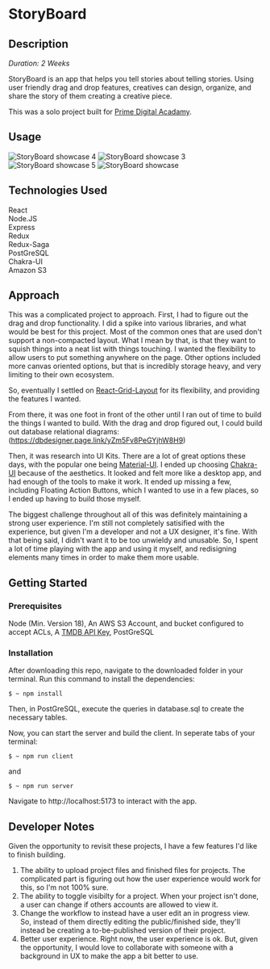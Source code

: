 # StoryBoard

## Description

_Duration: 2 Weeks_

StoryBoard is an app that helps you tell stories about telling stories. Using user friendly drag and drop features, creatives can design, organize, and share the story of them creating a creative piece.

This was a solo project built for [Prime Digital Acadamy](https://www.primeacademy.io/).

## Usage
![StoryBoard showcase 4](https://github.com/user-attachments/assets/7e1783ec-fa10-443f-9aa3-46b11c490871)
![StoryBoard showcase 3](https://github.com/user-attachments/assets/05578f57-360a-4ad9-8c87-be2e4c3f0ff9)
![StoryBoard showcase 5](https://github.com/user-attachments/assets/cc5f23b2-06b8-4678-b539-652f9bb52682)
![StoryBoard showcase](https://github.com/user-attachments/assets/adc34216-1acf-4f02-b492-eebafa5e5a7d)


## Technologies Used

React  
Node.JS  
Express  
Redux  
Redux-Saga  
PostGreSQL  
Chakra-UI  
Amazon S3

## Approach

This was a complicated project to approach. First, I had to figure out the drag and drop functionality. I did a spike into various libraries, and what would be best for this project. Most of the common ones that are used don't support a non-compacted layout. What I mean by that, is that they want to squish things into a neat list with things touching. I wanted the flexibility to allow users to put something anywhere on the page. Other options included more canvas oriented options, but that is incredibly storage heavy, and very limiting to their own ecosystem.

So, eventually I settled on [React-Grid-Layout](https://www.npmjs.com/package/react-grid-layout) for its flexibility, and providing the features I wanted.

From there, it was one foot in front of the other until I ran out of time to build the things I wanted to build. With the drag and drop figured out, I could build out database relational diagrams: (https://dbdesigner.page.link/yZm5Fv8PeGYjhW8H9)

Then, it was research into UI Kits. There are a lot of great options these days, with the popular one being [Material-UI](https://mui.com/material-ui/). I ended up choosing [Chakra-UI](https://v2.chakra-ui.com/) because of the aesthetics. It looked and felt more like a desktop app, and had enough of the tools to make it work. It ended up missing a few, including Floating Action Buttons, which I wanted to use in a few places, so I ended up having to build those myself.

The biggest challenge throughout all of this was definitely maintaining a strong user experience. I'm still not completely satisified with the experience, but given I'm a developer and not a UX designer, it's fine. With that being said, I didn't want it to be too unwieldy and unusable. So, I spent a lot of time playing with the app and using it myself, and redisigning elements many times in order to make them more usable.

## Getting Started

### Prerequisites

Node (Min. Version 18),
An AWS S3 Account, and bucket configured to accept ACLs,
A [TMDB API Key](https://developer.themoviedb.org/docs/getting-started),
PostGreSQL

### Installation

After downloading this repo, navigate to the downloaded folder in your terminal. Run this command to install the dependencies:

```
$ ~ npm install
```

Then, in PostGreSQL, execute the queries in database.sql to create the necessary tables.

Now, you can start the server and build the client. In seperate tabs of your terminal:

```
$ ~ npm run client
```

and

```
$ ~ npm run server
```

Navigate to http://localhost:5173 to interact with the app.

## Developer Notes

Given the opportunity to revisit these projects, I have a few features I'd like to finish building.

1. The ability to upload project files and finished files for projects. The complicated part is figuring out how the user experience would work for this, so I'm not 100% sure.
2. The ability to toggle visibilty for a project. When your project isn't done, a user can change if others accounts are allowed to view it.
3. Change the workflow to instead have a user edit an in progress view. So, instead of them directly editing the public/finished side, they'll instead be creating a to-be-published version of their project.
4. Better user experience. Right now, the user experience is ok. But, given the opportunity, I would love to collaborate with someone with a background in UX to make the app a bit better to use.
